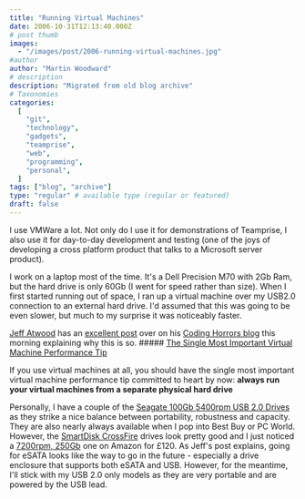```yaml
---
title: "Running Virtual Machines"
date: 2006-10-31T12:13:40.000Z
# post thumb
images:
  - "/images/post/2006-running-virtual-machines.jpg"
#author
author: "Martin Woodward"
# description
description: "Migrated from old blog archive"
# Taxonomies
categories:
  [
    "git",
    "technology",
    "gadgets",
    "teamprise",
    "web",
    "programming",
    "personal",
  ]
tags: ["blog", "archive"]
type: "regular" # available type (regular or featured)
draft: false
---
```


I use VMWare a lot. Not only do I use it for demonstrations of Teamprise, I also use it for day-to-day development and testing (one of the joys of developing a cross platform product that talks to a Microsoft server product).

I work on a laptop most of the time. It's a Dell Precision M70 with 2Gb Ram, but the hard drive is only 60Gb (I went for speed rather than size). When I first started running out of space, I ran up a virtual machine over my USB2.0 connection to an external hard drive. I'd assumed that this was going to be even slower, but much to my surprise it was noticeably faster.

[Jeff Atwood](http://www.codinghorror.com/blog/) has an [excellent post](http://www.codinghorror.com/blog/archives/000714.html) over on his [Coding Horrors blog](http://www.codinghorror.com/blog/) this morning explaining why this is so. ##### [The Single Most Important Virtual Machine Performance Tip](http://www.codinghorror.com/blog/archives/000714.html)

If you use virtual machines at all, you should have the single most important virtual machine performance tip committed to heart by now: **always run your virtual machines from a separate physical hard drive**

Personally, I have a couple of the [Seagate 100Gb 5400rpm USB 2.0 Drives](http://www.amazon.co.uk/gp/redirect.html?ie=UTF8&location=http%3A%2F%2Fwww.amazon.co.uk%2FSeagate-Momentus-External-100Gb-5400Rpm%2Fdp%2FB00064NG0Q&tag=woodwardwebcom&linkCode=ur2&camp=1634&creative=6738) as they strike a nice balance between portability, robustness and capacity. They are also nearly always available when I pop into Best Buy or PC World. However, the [SmartDisk CrossFire](http://www.amazon.co.uk/gp/product/B0007UDC2G?ie=UTF8&tag=woodwardwebcom&linkCode=as2&camp=1634&creative=6738&creativeASIN=B0007UDC2G) drives look pretty good and I just noticed a [7200rpm, 250Gb](http://www.amazon.co.uk/gp/product/B0007UDC2G?ie=UTF8&tag=woodwardwebcom&linkCode=as2&camp=1634&creative=6738&creativeASIN=B0007UDC2G) one on Amazon for £120. As Jeff's post explains, going for eSATA looks like the way to go in the future - especially a drive enclosure that supports both eSATA and USB. However, for the meantime, I'll stick with my USB 2.0 only models as they are very portable and are powered by the USB lead.
